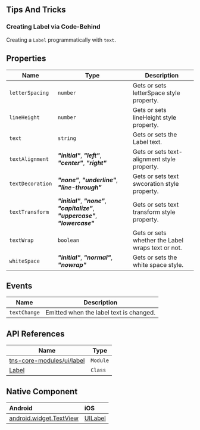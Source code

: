 ## Tips And Tricks

### Creating Label via Code-Behind

Creating a `Label` programmatically with `text`.

<snippet id='label-code-create' />
<snippet id='label-code-create-ts' />

## Properties

| Name     | Type    | Description    |
|----------|---------|----------------|
| `letterSpacing`   | `number` | Gets or sets letterSpace style property. |
| `lineHeight`   | `number` | Gets or sets lineHeight style property. |
| `text`   | `string` | Gets or sets the Label text. |
| `textAlignment`   | **_"initial"_**, **_"left"_**, **_"center"_**, **_"right"_** | Gets or sets text-alignment style property. |
| `textDecoration`   | **_"none"_**, **_"underline"_**, **_"line-through"_** | Gets or sets text swcoration style property. |
| `textTransform`   | **_"initial"_**, **_"none"_**, **_"capitalize"_**, **_"uppercase"_**, **_"lowercase"_** | Gets or sets text transform style property. |
| `textWrap`   | `boolean` | Gets or sets whether the Label wraps text or not. |
| `whiteSpace`   | **_"initial"_**, **_"normal"_**, **_"nowrap"_** | Gets or sets the white space style. |

## Events

| Name     | Description    |
|----------|----------------|
| `textChange`    | Emitted when the label text is changed.|

## API References

| Name     | Type    |
|----------|---------|
| [tns-core-modules/ui/label](http://docs.nativescript.org/api-reference/modules/_ui_label_.html) | `Module` |
| [Label](https://docs.nativescript.org/api-reference/classes/_ui_label_.label) | `Class` |

## Native Component

| Android               | iOS      |
|:----------------------|:---------|
| [android.widget.TextView](http://developer.android.com/reference/android/widget/TextView.html) | [UILabel](https://developer.apple.com/library/ios/documentation/UIKit/Reference/UILabel_Class/) |
